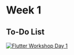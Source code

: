 # Week 1
## To-Do List 

[![Flutter Workshop Day 1](https://res.cloudinary.com/marcomontalbano/image/upload/v1613398043/video_to_markdown/images/youtube--aXXwJEIIKeQ-c05b58ac6eb4c4700831b2b3070cd403.jpg)](https://youtu.be/aXXwJEIIKeQ "Flutter Workshop Day 1")